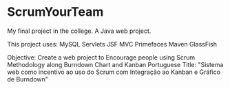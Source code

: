 # ScrumYourTeam
My final project in the college. A Java web project.

This project uses: MySQL Servlets JSF MVC Primefaces Maven GlassFish

Objective: Create a web project to Encourage people using Scrum Methodology along Burndown Chart and Kanban Portuguese Title: "Sistema web como incentivo ao uso do Scrum com Integração ao Kanban e Gráfico de Burndown"
